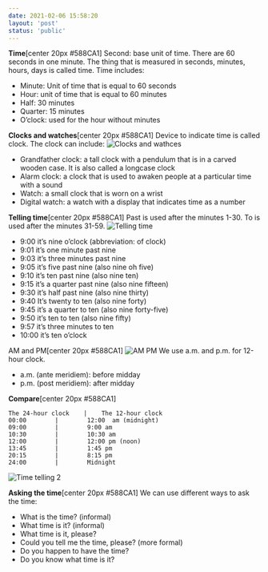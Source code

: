 ```yaml
---
date: 2021-02-06 15:58:20
layout: 'post'
status: 'public'
---
```


**Time**[center 20px #588CA1]
Second: base unit of time. There are 60 seconds in one minute. The thing that is measured in seconds, minutes, hours, days is called time. Time includes:
- Minute: Unit of time that is equal to 60 seconds
- Hour: unit of time that is equal to 60 minutes
- Half: 30 minutes
- Quarter: 15 minutes
- O’clock: used for the hour without minutes

**Clocks and watches**[center 20px #588CA1]
Device to indicate time is called clock. The clock can include:
![Clocks and wathces](https://inz.oss-cn-beijing.aliyuncs.com/Images/Time%20expression/Clocks%20and%20wathces.jpeg)
- Grandfather clock: a tall clock with a pendulum that is in a carved wooden case. It is also called a longcase clock
- Alarm clock: a clock that is used to awaken people at a particular time with a sound
- Watch: a small clock that is worn on a wrist
- Digital watch: a watch with a display that indicates time as a number

**Telling time**[center 20px #588CA1]
Past is used after the minutes 1-30. To is used after the minutes 31-59.
![Telling time](https://inz.oss-cn-beijing.aliyuncs.com/Images/Time%20expression/Telling%20time.jpeg)
- 9:00 it’s nine o’clock (abbreviation: of clock)
- 9:01 it’s one minute past nine
- 9:03 it’s three minutes past nine
- 9:05 it’s five past nine (also nine oh five)
- 9:10 it’s ten past nine (also nine ten)
- 9:15 it’s a quarter past nine (also nine fifteen)
- 9:30 it’s half past nine (also nine thirty)
- 9:40 It’s twenty to ten (also nine forty)
- 9:45 it’s a quarter to ten (also nine forty-five)
- 9:50 it’s ten to ten (also nine fifty)
- 9:57 it’s three minutes to ten
- 10:00 it’s ten o’clock

AM and PM[center 20px #588CA1]
![AM PM](https://inz.oss-cn-beijing.aliyuncs.com/Images/Time%20expression/AM%20PM.jpeg)
We use a.m. and p.m. for 12-hour clock.
- a.m. (ante meridiem): before midday
- p.m. (post meridiem): after midday

**Compare**[center 20px #588CA1]
```table
The 24-hour clock    |    The 12-hour clock   
00:00        |        12:00  am (midnight)
09:00        |        9:00 am
10:30        |        10:30 am
12:00        |        12:00 pm (noon)
13:45        |        1:45 pm
20:15        |        8:15 pm
24:00        |        Midnight
```
![Time telling 2](https://inz.oss-cn-beijing.aliyuncs.com/Images/Time%20expression/Time%20telling%202.jpeg)

**Asking the time**[center 20px #588CA1]
We can use different ways to ask the time:
- What is the time? (informal)
- What time is it? (informal)
- What time is it, please?
- Could you tell me the time, please? (more formal)
- Do you happen to have the time?
- Do you know what time is it?
